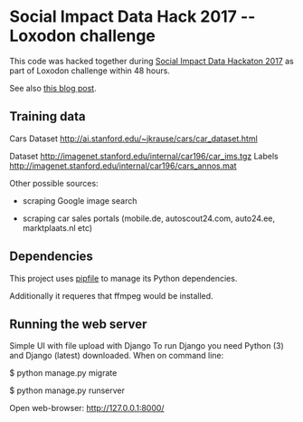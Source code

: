 # Social Impact Data Hack 2017 -- Loxodon challenge

This code was hacked together during [Social Impact Data Hackaton 2017](http://sidh2017.ut.ee/)
as part of Loxodon challenge within 48 hours.

See also [this blog post](http://sidh2017.ut.ee/2017/11/12/mentors-hack-teach-your-computer-to-recognize-cars/).

## Training data

Cars Dataset http://ai.stanford.edu/~jkrause/cars/car_dataset.html

Dataset http://imagenet.stanford.edu/internal/car196/car_ims.tgz
Labels http://imagenet.stanford.edu/internal/car196/cars_annos.mat


Other possible sources:

* scraping Google image search

* scraping car sales portals (mobile.de, autoscout24.com, auto24.ee,
marktplaats.nl etc)

## Dependencies

This project uses [pipfile](https://github.com/pypa/pipfile) to manage its
Python dependencies.

Additionally it requeres that ffmpeg would be installed.

## Running the web server

Simple UI with file upload with Django
To run Django you need Python (3) and Django (latest) downloaded.
When on command line:

$ python manage.py migrate

$ python manage.py runserver

Open web-browser: http://127.0.0.1:8000/
